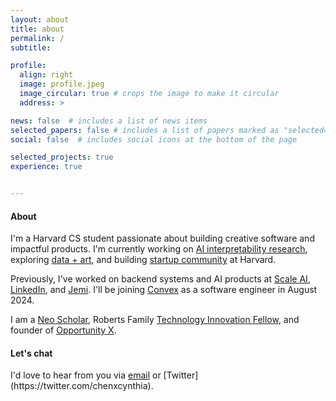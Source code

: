 ```yaml
---
layout: about
title: about
permalink: /
subtitle: 

profile:
  align: right
  image: profile.jpeg
  image_circular: true # crops the image to make it circular
  address: >

news: false  # includes a list of news items
selected_papers: false # includes a list of papers marked as "selected={true}"
social: false  # includes social icons at the bottom of the page

selected_projects: true
experience: true


---
```


<h4> About </h4>

I'm a Harvard CS student passionate about building creative software and impactful products. I'm currently working on [AI interpretability research](https://arxiv.org/pdf/2305.03210.pdf), exploring <a href='https://chenxcynthia.github.io/projects'>data + art</a>, and building [startup community](https://harvardstartups.vercel.app/) at Harvard.

Previously, I've worked on backend systems and AI products at [Scale AI](https://scale.com), [LinkedIn](https://linkedin.com), and [Jemi](https://jemi.so/). I'll be joining [Convex](https://www.convex.dev/) as a software engineer in August 2024.

<!-- I'm also working on AI interpretability research at Harvard's [Insight and Interaction Lab](https://insight.seas.harvard.edu). I'm specifically interested in visualizing transformer models (check out our recent [paper](https://arxiv.org/pdf/2305.03210.pdf) on transformer attention). -->

I am a [Neo Scholar](https://neo.com/), Roberts Family [Technology Innovation Fellow](https://www.hbs.edu/mba/roberts-family-fellows/Pages/default.aspx), and founder of [Opportunity X](https://opportunityx.org/).

<h4> Let's chat </h4>
I'd love to hear from you via <a href="mailto:cynthiachen@college.harvard.edu">email</a> or [Twitter](https://twitter.com/chenxcynthia).

<!-- I've also worked on AI interpretability research, specifically on visualizing transformer attention and  (check out our recent [paper](https://arxiv.org/pdf/2305.03210.pdf) on visualizing transformer attention). My [research](https://chenxcynthia.github.io/projects/attention/) is supervised by [Prof. Martin Wattenberg](https://www.bewitched.com/) at the [Insight and Interaction Lab](https://insight.seas.harvard.edu). -->

<!-- I also enjoy developing research methods to understand AI models and exploring the intersection of art and data. -->

<!-- What I've worked on:
- Developing software at [Scale AI](scale.com), [Hudson River Trading](https://www.hudsonrivertrading.com/), and [LinkedIn](linkedin.com). 
- Investigating the inner workings of transformer language models. My [research]() is supervised by [Prof. Martin Wattenberg](https://www.bewitched.com/) at the [Insight and Interaction Lab](https://insight.seas.harvard.edu). Check out our paper on [attention pattern visualization](!
- Creating [artistic data visualizations](https://chenxcynthia.github.io/projects/) by using data as an artistic medium.
- Founding [Opportunity X](https://opportunityx.org/), a student-led nonprofit that has created research programs at 27 under-resourced schools for 2000+ middle school students nationwide. 

At Harvard, I am a [Roberts Family Technology Innovation Fellow](https://www.hbs.edu/mba/roberts-family-fellows/Pages/default.aspx) and a Teaching Fellow for [CS 73](https://wattenberg.github.io/cs73/), a course on generative and data-driven artwork. I also enjoy playing volleyball on the women's club team and organizing events within the Harvard startup community.  -->